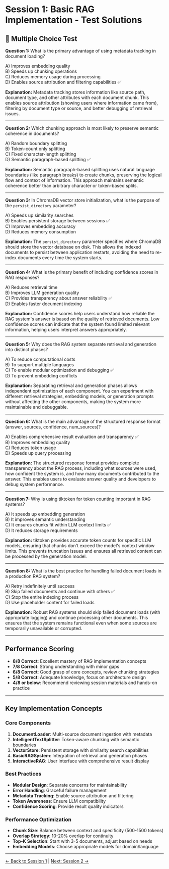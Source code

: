 # Session 1: Basic RAG Implementation - Test Solutions

## 📝 Multiple Choice Test

**Question 1:** What is the primary advantage of using metadata tracking in document loading?  

A) Improves embedding quality  
B) Speeds up chunking operations  
C) Reduces memory usage during processing  
D) Enables source attribution and filtering capabilities ✅  

**Explanation:** Metadata tracking stores information like source path, document type, and other attributes with each document chunk. This enables source attribution (showing users where information came from), filtering by document type or source, and better debugging of retrieval issues.

---

**Question 2:** Which chunking approach is most likely to preserve semantic coherence in documents?  

A) Random boundary splitting  
B) Token-count only splitting  
C) Fixed character-length splitting  
D) Semantic paragraph-based splitting ✅  

**Explanation:** Semantic paragraph-based splitting uses natural language boundaries (like paragraph breaks) to create chunks, preserving the logical flow and context of information. This approach maintains semantic coherence better than arbitrary character or token-based splits.

---

**Question 3:** In ChromaDB vector store initialization, what is the purpose of the `persist_directory` parameter?  

A) Speeds up similarity searches  
B) Enables persistent storage between sessions ✅  
C) Improves embedding accuracy  
D) Reduces memory consumption  

**Explanation:** The `persist_directory` parameter specifies where ChromaDB should store the vector database on disk. This allows the indexed documents to persist between application restarts, avoiding the need to re-index documents every time the system starts.

---

**Question 4:** What is the primary benefit of including confidence scores in RAG responses?  

A) Reduces retrieval time  
B) Improves LLM generation quality  
C) Provides transparency about answer reliability ✅  
D) Enables faster document indexing  

**Explanation:** Confidence scores help users understand how reliable the RAG system's answer is based on the quality of retrieved documents. Low confidence scores can indicate that the system found limited relevant information, helping users interpret answers appropriately.

---

**Question 5:** Why does the RAG system separate retrieval and generation into distinct phases?  

A) To reduce computational costs  
B) To support multiple languages  
C) To enable modular optimization and debugging ✅  
D) To prevent embedding conflicts  

**Explanation:** Separating retrieval and generation phases allows independent optimization of each component. You can experiment with different retrieval strategies, embedding models, or generation prompts without affecting the other components, making the system more maintainable and debuggable.

---

**Question 6:** What is the main advantage of the structured response format (answer, sources, confidence, num_sources)?  

A) Enables comprehensive result evaluation and transparency ✅  
B) Improves embedding quality  
C) Reduces token usage  
D) Speeds up query processing  

**Explanation:** The structured response format provides complete transparency about the RAG process, including what sources were used, how confident the system is, and how many documents contributed to the answer. This enables users to evaluate answer quality and developers to debug system performance.

---

**Question 7:** Why is using tiktoken for token counting important in RAG systems?  

A) It speeds up embedding generation  
B) It improves semantic understanding  
C) It ensures chunks fit within LLM context limits ✅  
D) It reduces storage requirements  

**Explanation:** tiktoken provides accurate token counts for specific LLM models, ensuring that chunks don't exceed the model's context window limits. This prevents truncation issues and ensures all retrieved content can be processed by the generation model.

---

**Question 8:** What is the best practice for handling failed document loads in a production RAG system?  

A) Retry indefinitely until success  
B) Skip failed documents and continue with others ✅  
C) Stop the entire indexing process  
D) Use placeholder content for failed loads  

**Explanation:** Robust RAG systems should skip failed document loads (with appropriate logging) and continue processing other documents. This ensures that the system remains functional even when some sources are temporarily unavailable or corrupted.

---

## Performance Scoring

- **8/8 Correct**: Excellent mastery of RAG implementation concepts
- **7/8 Correct**: Strong understanding with minor gaps
- **6/8 Correct**: Good grasp of core concepts, review chunking strategies
- **5/8 Correct**: Adequate knowledge, focus on architecture design
- **4/8 or below**: Recommend reviewing session materials and hands-on practice

---

## Key Implementation Concepts

### Core Components

1. **DocumentLoader**: Multi-source document ingestion with metadata
2. **IntelligentTextSplitter**: Token-aware chunking with semantic boundaries
3. **VectorStore**: Persistent storage with similarity search capabilities
4. **BasicRAGSystem**: Integration of retrieval and generation phases
5. **InteractiveRAG**: User interface with comprehensive result display

### Best Practices

- **Modular Design**: Separate concerns for maintainability
- **Error Handling**: Graceful failure management
- **Metadata Tracking**: Enable source attribution and filtering
- **Token Awareness**: Ensure LLM compatibility
- **Confidence Scoring**: Provide result quality indicators

### Performance Optimization

- **Chunk Size**: Balance between context and specificity (500-1500 tokens)
- **Overlap Strategy**: 10-20% overlap for continuity
- **Top-K Selection**: Start with 3-5 documents, adjust based on needs
- **Embedding Models**: Choose appropriate models for domain/language

---

[← Back to Session 1](Session1_Basic_RAG_Implementation.md) | [Next: Session 2 →](Session2_Advanced_Chunking_Preprocessing.md)
